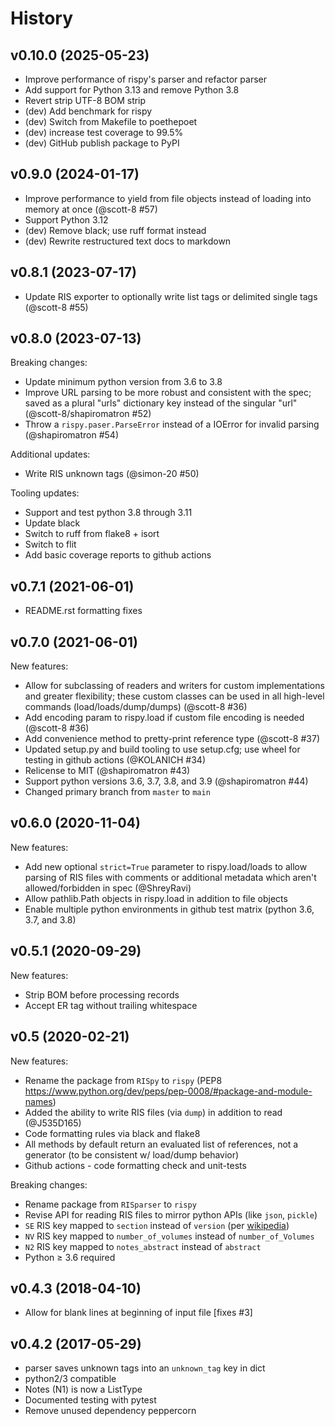 # History

## v0.10.0 (2025-05-23)

* Improve performance of rispy's parser and refactor parser
* Add support for Python 3.13 and remove Python 3.8
* Revert strip UTF-8 BOM strip
* (dev) Add benchmark for rispy
* (dev) Switch from Makefile to poethepoet
* (dev) increase test coverage to 99.5%
* (dev) GitHub publish package to PyPI

## v0.9.0 (2024-01-17)

* Improve performance to yield from file objects instead of loading into memory at once (@scott-8 #57)
* Support Python 3.12
* (dev) Remove black; use ruff format instead
* (dev) Rewrite restructured text docs to markdown

## v0.8.1 (2023-07-17)

* Update RIS exporter to optionally write list tags or delimited single tags (@scott-8 #55)

## v0.8.0 (2023-07-13)

Breaking changes:

* Update minimum python version from 3.6 to 3.8
* Improve URL parsing to be more robust and consistent with the spec; saved as a plural "urls" dictionary key instead of the singular "url" (@scott-8/shapiromatron #52)
* Throw a `rispy.paser.ParseError` instead of a IOError for invalid parsing (@shapiromatron #54)

Additional updates:

* Write RIS unknown tags (@simon-20 #50)

Tooling updates:

* Support and test python 3.8 through 3.11
* Update black
* Switch to ruff from flake8 + isort
* Switch to flit
* Add basic coverage reports to github actions

## v0.7.1 (2021-06-01)

* README.rst formatting fixes

## v0.7.0 (2021-06-01)

New features:

* Allow for subclassing of readers and writers for custom implementations and greater flexibility; these custom classes can be used in all high-level commands (load/loads/dump/dumps)  (@scott-8 #36)
* Add encoding param to rispy.load if custom file encoding is needed (@scott-8 #36)
* Add convenience method to pretty-print reference type (@scott-8 #37)
* Updated setup.py and build tooling to use setup.cfg; use wheel for testing in github actions (@KOLANICH #34)
* Relicense to MIT (@shapiromatron #43)
* Support python versions 3.6, 3.7, 3.8, and 3.9 (@shapiromatron #44)
* Changed primary branch from `master` to `main`

## v0.6.0 (2020-11-04)

New features:

* Add new optional `strict=True` parameter to rispy.load/loads to allow parsing of RIS files with comments or additional metadata which aren't allowed/forbidden in spec (@ShreyRavi)
* Allow pathlib.Path objects in rispy.load in addition to file objects
* Enable multiple python environments in github test matrix (python 3.6, 3.7, and 3.8)

## v0.5.1 (2020-09-29)

New features:

* Strip BOM before processing records
* Accept ER tag without trailing whitespace

## v0.5 (2020-02-21)

New features:

* Rename the package from `RISpy` to `rispy` (PEP8 https://www.python.org/dev/peps/pep-0008/#package-and-module-names)
* Added the ability to write RIS files (via `dump`) in addition to read (@J535D165)
* Code formatting rules via black and flake8
* All methods by default return an evaluated list of references, not a generator (to be consistent w/ load/dump behavior)
* Github actions - code formatting check and unit-tests

Breaking changes:

* Rename package from `RISparser` to `rispy`
* Revise API for reading RIS files to mirror python APIs (like `json`, `pickle`)
* `SE` RIS key mapped to `section` instead of `version` (per [wikipedia](https://en.wikipedia.org/wiki/RIS_(file_format)))
* `NV` RIS key mapped to `number_of_volumes` instead of `number_of_Volumes`
* `N2` RIS key mapped to `notes_abstract` instead of `abstract`
* Python ≥ 3.6 required

## v0.4.3 (2018-04-10)

* Allow for blank lines at beginning of input file [fixes #3]

## v0.4.2 (2017-05-29)

* parser saves unknown tags into an `unknown_tag` key in dict
* python2/3 compatible
* Notes (N1) is now a ListType
* Documented testing with pytest
* Remove unused dependency peppercorn
